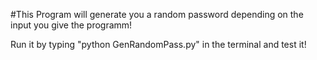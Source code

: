#This Program will generate you a random password depending on the input you give the programm!

Run it by typing "python GenRandomPass.py" in the terminal and test it!
